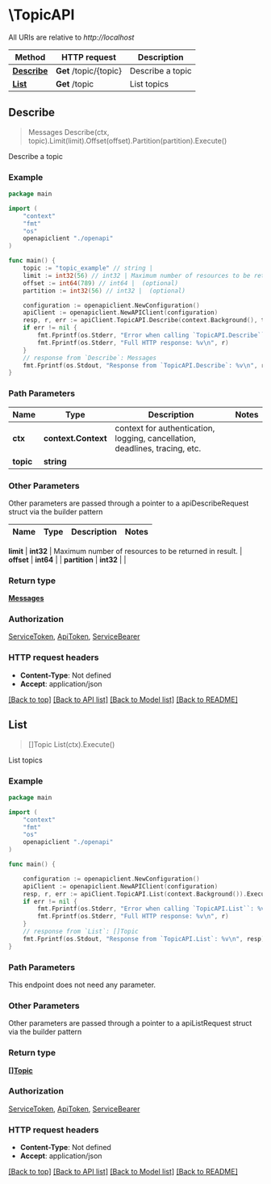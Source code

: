 # \TopicAPI

All URIs are relative to *http://localhost*

Method | HTTP request | Description
------------- | ------------- | -------------
[**Describe**](TopicAPI.md#Describe) | **Get** /topic/{topic} | Describe a topic
[**List**](TopicAPI.md#List) | **Get** /topic | List topics



## Describe

> Messages Describe(ctx, topic).Limit(limit).Offset(offset).Partition(partition).Execute()

Describe a topic



### Example

```go
package main

import (
    "context"
    "fmt"
    "os"
    openapiclient "./openapi"
)

func main() {
    topic := "topic_example" // string | 
    limit := int32(56) // int32 | Maximum number of resources to be returned in result. (optional)
    offset := int64(789) // int64 |  (optional)
    partition := int32(56) // int32 |  (optional)

    configuration := openapiclient.NewConfiguration()
    apiClient := openapiclient.NewAPIClient(configuration)
    resp, r, err := apiClient.TopicAPI.Describe(context.Background(), topic).Limit(limit).Offset(offset).Partition(partition).Execute()
    if err != nil {
        fmt.Fprintf(os.Stderr, "Error when calling `TopicAPI.Describe``: %v\n", err)
        fmt.Fprintf(os.Stderr, "Full HTTP response: %v\n", r)
    }
    // response from `Describe`: Messages
    fmt.Fprintf(os.Stdout, "Response from `TopicAPI.Describe`: %v\n", resp)
}
```

### Path Parameters


Name | Type | Description  | Notes
------------- | ------------- | ------------- | -------------
**ctx** | **context.Context** | context for authentication, logging, cancellation, deadlines, tracing, etc.
**topic** | **string** |  | 

### Other Parameters

Other parameters are passed through a pointer to a apiDescribeRequest struct via the builder pattern


Name | Type | Description  | Notes
------------- | ------------- | ------------- | -------------

 **limit** | **int32** | Maximum number of resources to be returned in result. | 
 **offset** | **int64** |  | 
 **partition** | **int32** |  | 

### Return type

[**Messages**](Messages.md)

### Authorization

[ServiceToken](../README.md#ServiceToken), [ApiToken](../README.md#ApiToken), [ServiceBearer](../README.md#ServiceBearer)

### HTTP request headers

- **Content-Type**: Not defined
- **Accept**: application/json

[[Back to top]](#) [[Back to API list]](../README.md#documentation-for-api-endpoints)
[[Back to Model list]](../README.md#documentation-for-models)
[[Back to README]](../README.md)


## List

> []Topic List(ctx).Execute()

List topics



### Example

```go
package main

import (
    "context"
    "fmt"
    "os"
    openapiclient "./openapi"
)

func main() {

    configuration := openapiclient.NewConfiguration()
    apiClient := openapiclient.NewAPIClient(configuration)
    resp, r, err := apiClient.TopicAPI.List(context.Background()).Execute()
    if err != nil {
        fmt.Fprintf(os.Stderr, "Error when calling `TopicAPI.List``: %v\n", err)
        fmt.Fprintf(os.Stderr, "Full HTTP response: %v\n", r)
    }
    // response from `List`: []Topic
    fmt.Fprintf(os.Stdout, "Response from `TopicAPI.List`: %v\n", resp)
}
```

### Path Parameters

This endpoint does not need any parameter.

### Other Parameters

Other parameters are passed through a pointer to a apiListRequest struct via the builder pattern


### Return type

[**[]Topic**](Topic.md)

### Authorization

[ServiceToken](../README.md#ServiceToken), [ApiToken](../README.md#ApiToken), [ServiceBearer](../README.md#ServiceBearer)

### HTTP request headers

- **Content-Type**: Not defined
- **Accept**: application/json

[[Back to top]](#) [[Back to API list]](../README.md#documentation-for-api-endpoints)
[[Back to Model list]](../README.md#documentation-for-models)
[[Back to README]](../README.md)

